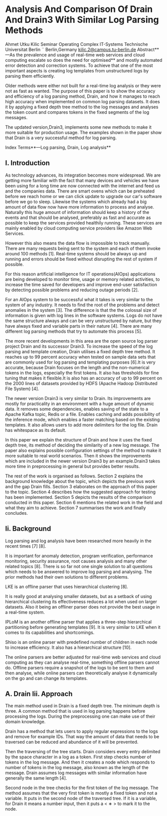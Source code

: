# Analysis And Comparison Of Drain And Drain3 With Similar Log Parsing Methods

Ahmet Utku Kilic Seminar Operating Complex IT-Systems Technische Universitat Berlin ¨
Berlin,Germany kilic.2@campus.tu-berlin.de Abstract**—As the prevalence and usage of real-time web services and cloud computing escalate so does the need for optimised**
and mostly automated error detection and correction systems. To achieve that one of the most important aspects is creating log templates from unstructured logs by parsing them efficiently.

Older methods were either not built for a real-time log analysis or they were not as fast as wanted. The purpose of this paper is to show the accuracy and efficiency of a log parsing method, Drain, and how it manages to reach high accuracy when implemented on common log parsing datasets. It does it by applying a fixed depth tree method to the log messages and analyses the token count and compares tokens in the fixed segments of the log messages.

The updated version,Drain3, implements some new methods to make it more suitable for production usage. The examples shown in the paper show that Drain is a very successful method for log parsing.

Index Terms**—Log parsing, Drain, Log analysis**

## I. Introduction

As technology advances, its integration becomes more widespread. We are getting more familiar with the fact that many devices and vehicles we have been using for a long time are now connected with the internet and feed us and the companies data. There are smart ovens which can be preheated before we reach home or we can click update to upgrade our car's software before we go to sleep. Likewise the systems which already had a big amount of data flow now have more information to process and analyse. Naturally this huge amount of information should keep a history of the events and that should be analysed, preferably as fast and accurate as possible to keep the services provided healthily running. These services are mainly enabled by cloud computing service providers like Amazon Web Services.

However this also means the data flow is impossible to track manually. There are many requests being sent to the system and each of them invoke around 100 methods [1]. Real-time systems should be always up and running and errors should be fixed without disrupting the rest of system if possible.

For this reason artificial intelligence for IT operations(AIOps)
applications are being developed to monitor time, usage or memory related activities, to increase the time saved for developers and improve end-user satisfaction by detecting possible problems and reducing outage periods [2].

For an AIOps system to be successful what it takes is very similar to the system of any industry. It needs to find the root of the problems and detect anomalies in the system [3]. The difference is that the the colossal size of information is given with log lines in the software systems. Logs do not have the same structure always and can be very unstructured by nature, but they have always fixed and variable parts in their nature
[4]. There are many different log parsing methods that try to automate this process [5].

The more recent developments in this area are the open source log parser project Drain and its successor Drain3. To increase the speed of the log parsing and template creation, Drain utilises a fixed depth tree method. It reaches up to 99 percent accuracy when tested on sample data sets that are commonly used for log parsing and templating purposes [6].It is very accurate, because Drain focuses on the length and the non-numerical tokens in the logs, especially the first tokens. It also has thresholds for fine tuning that makes it flexible.It is also has an accuracy of up to 99 percent on the 2000 lines of datasets provided by HDFS (Apache Hadoop Distributed File System) [4].

The newer version Drain3 is very similar to Drain. Its improvements are mostly for practicality in an environment with a huge amount of dynamic data. It removes some dependencies, enables saving of the state to a Apache Kafka topic, Redis or a file. Enables caching and adds possibility of the inference mode, which enables a faster matching based on the existing templates. It also allows users to add more delimiters for the log file. Drain has whitespace as its default.

In this paper we explain the structure of Drain and how it uses the fixed depth tree, its method of deciding the similarity of a new log message. The paper also explains possible configuration settings of the method to make it more suitable to real world scenarios. Then it shows the improvements which are included in the newer version Drain3 by an example.Drain3 takes more time in preprocessing in general but provides better results.

The rest of the work is organised as follows. Section 2 explains the background knowledge about the topic, which depicts the previous work and the gap Drain fills. Section 3 elaborates on the approach of this paper to the topic. Section 4 describes how the suggested approach for testing has been implemented. Section 5 depicts the results of the comparison conducted in this paper. Section 6 mentions the related work in the field and what they aim to achieve. Section 7 summarises the work and finally concludes.

## Ii. Background

Log parsing and log analysis have been researched more heavily in the recent times [7] [8].

It is important for anomaly detection, program verification, performance monitoring, security assurance, root causes analysis and many other related topics [8]. There is so far not one single solution to all questions which needs to be answered to improve log parsing and analysing. The prior methods had their own solutions to different problems.

LKE is an offline parser that uses hierarchical clustering [8].

It is really good at analysing smaller datasets, but as a setback of using hierarchical clustering its effectiveness reduces a lot when used on larger datasets. Also it being an offliner parser does not provide the best usage in a real-time system.

IPLoM is an another offline parser that applies a three-step hierarchical partitioning before generating templates [9]. It is very similar to LKE when it comes to its capabilities and shortcomings.

Shiso is an online parser with predefined number of children in each node to increase efficiency. It also has a hierarchical structure [10].

The online parsers are better adjusted for real-time web services and cloud computing as they can analyse real-time, something offline parsers cannot do. Offline parsers require a snapshot of the logs to be sent to them and then analyse, while online parsers can theoretically analyse it dynamically on the go and can change its templates.

## A. Drain Iii. Approach

The main method used in Drain is a fixed depth tree. The minimum depth is three. A common method that is used in log parsing happens before processing the logs. During the preprocessing one can make use of their domain knowledge.

Drain has a method that lets users to apply regular expressions to the logs and remove for example IDs. That way the amount of data that needs to be traversed can be reduced and abundance of it will be prevented.

Then the traversing of the tree starts. Drain considers every entry delimited by the space character in a log as a token. First step checks number of tokens in the log message. And then it creates a node which responds to number of tokens in the log message, also known as the length of the message. Drain assumes log messages with similar information have generally the same length [4].

Second node in the tree checks for the first token of the log message. The method assumes that the very first token is mostly a fixed token and not a variable. It puts in the second node of the traversed tree. If it is a variable, for Drain it means a number input, then it puts a < ∗ > to mark it to the node.

